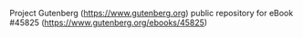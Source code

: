 Project Gutenberg (https://www.gutenberg.org) public repository for eBook #45825 (https://www.gutenberg.org/ebooks/45825)
